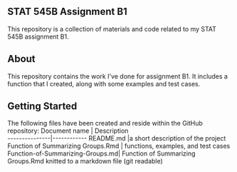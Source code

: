 ## STAT 545B Assignment B1

This repository is a collection of materials and code related to my STAT 545B assignment B1.

## About

This repository contains the work I've done for assignment B1. It includes a function that I created, along with some examples and test cases.

## Getting Started

The following files have been created and reside within the GitHub repository:
Document name  | Description     
---------------|------------
README.md |a short description of the project
Function of Summarizing Groups.Rmd | functions, examples, and test cases
Function-of-Summarizing-Groups.md| Function of Summarizing Groups.Rmd knitted to a markdown file (git readable)
